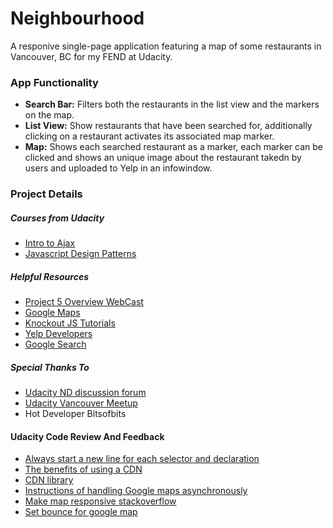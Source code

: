 # Neighbourhood 
A responive single-page application featuring a map of some restaurants in Vancouver, BC for my FEND at Udacity.  

### App Functionality 
- __Search Bar:__ Filters both the restaurants in the list view and the markers on the map.
- __List View:__ Show restaurants that have been searched for, additionally clicking on a restaurant activates its associated map marker.   
- __Map:__ Shows each searched restaurant as a marker, each marker can be clicked and shows an unique image about the restaurant takedn by users and uploaded to Yelp in an infowindow. 

### Project Details
##### Courses from Udacity
- [Intro to Ajax](https://www.udacity.com/course/intro-to-ajax--ud110)
- [Javascript Design Patterns](https://www.udacity.com/course/javascript-design-patterns--ud989)

##### Helpful Resources
- [Project 5 Overview WebCast](https://github.com/udacity/fend-office-hours/tree/master/Javascript%20Design%20Patterns/P5%20Project%20Overview)
- [Google Maps](https://developers.google.com/maps/documentation/)
- [Knockout JS Tutorials](http://learn.knockoutjs.com/)
- [Yelp Developers](https://www.yelp.ca/developers)
- [Google Search](https://www.google.ca/)

##### Special Thanks To
- [Udacity ND discussion forum](https://discussions.udacity.com/categories) 
- [Udacity Vancouver Meetup](http://www.meetup.com/Udacity-Vancouver-Meetup/) 
-  Hot Developer Bitsofbits

#### Udacity Code Review And Feedback 
- [Always start a new line for each selector and declaration](https://udacity.github.io/frontend-nanodegree-styleguide/css.html#selector-declaration-separation)
- [The benefits of using a CDN](https://gtmetrix.com/why-use-a-cdn.html)
- [CDN library](https://cdnjs.com/libraries)
- [Instructions of handling Google maps asynchronously ](https://discussions.udacity.com/t/handling-google-maps-in-async-and-fallback/34282)
- [Make map responsive stackoverflow](https://stackoverflow.com/questions/1556921/google-map-api-v3-set-bounds-and-center)
- [Set bounce for google map](https://developers.google.com/maps/documentation/javascript/reference?hl=en#LatLng)